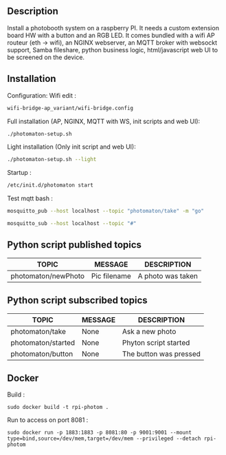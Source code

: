 ## Description

Install a photobooth system on a raspberry PI. It needs a custom extension board HW with a button and an RGB LED.
It comes bundled with a wifi AP routeur (eth -> wifi), an NGINX webserver, an MQTT broker with websockt support,
Samba fileshare, python business logic, html/javascript web UI to be screened on the device.


## Installation

Configuration:
Wifi edit :
```bash
wifi-bridge-ap_variant/wifi-bridge.config
```

Full installation (AP, NGINX, MQTT with WS, init scripts and web UI):
```bash
./photomaton-setup.sh
```

Light installation (Only init script and web UI):
```bash
./photomaton-setup.sh --light
```

Startup :
```bash
/etc/init.d/photomaton start
```

Test mqtt bash :
```bash
mosquitto_pub --host localhost --topic "photomaton/take" -m "go"

mosquitto_sub --host localhost --topic "#"
```

## Python script published topics

| TOPIC                 | MESSAGE       | DESCRIPTION                |
| --------------------- | ------------- | -------------------------- |
| photomaton/newPhoto   | Pic filename  | A photo was taken          |

## Python script subscribed topics

| TOPIC                 | MESSAGE       | DESCRIPTION                |
| --------------------- | ------------- | -------------------------- |
| photomaton/take       | None          | Ask a new photo            |
| photomaton/started    | None          | Phyton script started      |
| photomaton/button     | None          | The button was pressed     |

## Docker
Build :
```
sudo docker build -t rpi-photom .
```

Run to access on port 8081 : 
```
sudo docker run -p 1883:1883 -p 8081:80 -p 9001:9001 --mount type=bind,source=/dev/mem,target=/dev/mem --privileged --detach rpi-photom
```